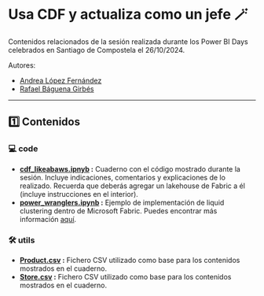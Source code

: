 # Usa CDF y actualiza como un jefe 🪄
Contenidos relacionados de la sesión realizada durante los Power BI Days celebrados en Santiago de Compostela el 26/10/2024.

Autores:
- [Andrea López Fernández](https://es.linkedin.com/in/andreafl)
- [Rafael Báguena Girbés](https://es.linkedin.com/in/rafaelbaguena)

---

## 1️⃣ Contenidos

### 💻 code
- **[cdf_likeabaws.ipnyb](https://github.com/l2aFa/cdfcomojefe/blob/main/code/cdf_likeabaws.ipynb) :** Cuaderno con el código mostrado durante la sesión. Incluye indicaciones, comentarios y explicaciones de lo realizado. Recuerda que deberás agregar un lakehouse de Fabric a él (incluye instrucciones en el interior).
- **[power_wranglers.ipynb](https://github.com/l2aFa/cdfcomojefe/blob/main/code/liquid_clustering.ipynb) :** Ejemplo de implementación de liquid clustering dentro de Microsoft Fabric. Puedes encontrar más información [aquí](https://www.vernegroup.com/actualidad/tecnologia/microsoft-fabric-liquid-clustering/).

### 🛠️ utils
- **[Product.csv](https://github.com/l2aFa/cdfcomojefe/blob/main/utils/Product.csv) :** Fichero CSV utilizado como base para los contenidos mostrados en el cuaderno.
- **[Store.csv](https://github.com/l2aFa/cdfcomojefe/blob/main/utils/Store.csv) :** Fichero CSV utilizado como base para los contenidos mostrados en el cuaderno.